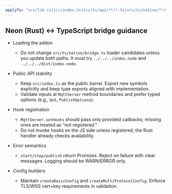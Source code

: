 ```yaml
---
applyTo: "src/lib.rs|src/index.ts|src/ts/api/**/*.ts|src/ts/native/**/*.ts"
---
```


## Neon (Rust) <-> TypeScript bridge guidance

- Loading the addon
  - Do not change `src/ts/native/bridge.ts` loader candidates unless you update both paths. It must try `../../../index.node` and `../../../dist/index.node`.

- Public API stability
  - Keep `src/index.ts` as the public barrel. Export new symbols explicitly and keep type exports aligned with implementation.
  - Validate inputs at `MqttServer` method boundaries and prefer typed options (e.g., `QoS`, `PublishOptions`).

- Hook registration
  - `MqttServer.setHooks` should pass only provided callbacks; missing ones are treated as “not registered.”
  - Do not invoke hooks on the JS side unless registered; the Rust handler already checks availability.

- Error semantics
  - `start/stop/publish` return Promises. Reject on failure with clear messages. Logging should be WARN/ERROR only.

- Config builders
  - Maintain `createBasicConfig` and `createMultiProtocolConfig`. Enforce TLS/WSS cert+key requirements in validation.
